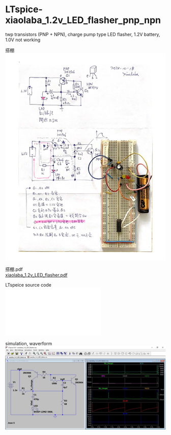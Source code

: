 # LTspice-xiaolaba_1.2v_LED_flasher_pnp_npn
twp transistors (PNP + NPN), charge pump type LED flasher, 1.2V battery, 1.0V not working

搭棚  
![xiaolaba_1.2v_LED_flasher.jpg](xiaolaba_1.2v_LED_flasher.jpg)  

搭棚.pdf  
[xiaolaba_1.2v_LED_flasher.pdf](xiaolaba_1.2v_LED_flasher.pdf)  

LTspeice source code  
![xiaolaba_1v2_LED_flasher.asc](xiaolaba_1v2_LED_flasher.asc)  

simulation, waverform  
![xiaolaba_1.2v_LED_flasher_sim.jpg](xiaolaba_1.2v_LED_flasher_sim.jpg)

